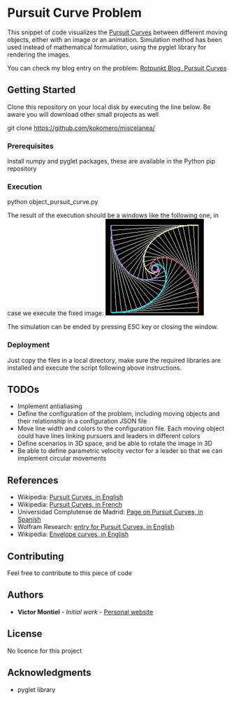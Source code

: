 # Pursuit Curve Problem

This snippet of code visualizes the [Pursuit Curves](https://en.wikipedia.org/wiki/Pursuit_curve) between different moving objects, either with an image or an animation.
Simulation method has been used instead of mathematical formulation, using the pyglet library for rendering the images.

You can check my blog entry on the problem:
[Rotpunkt Blog, Pursuit Curves](https://rotpunkt-programming.blogspot.com/2018/12/pursuit-curves.html)

## Getting Started

Clone this repository on your local disk by executing the line below. 
Be aware you will download other small projects as well

git clone https://github.com/kokomero/miscelanea/

### Prerequisites

Install numpy and pyglet packages, these are available in the Python pip repository

### Execution

python object_pursuit_curve.py

The result of the execution should be a windows like the following one, in case we execute the fixed image:
![Four Body Pursuing Problem](four_body_problem.png)

The simulation can be ended by pressing ESC key or closing the window.

### Deployment

Just copy the files in a local directory, make sure the required libraries are installed and execute the script following above instructions.

## TODOs
* Implement antialiasing
* Define the configuration of the problem, including moving objects and their relationship in a configuration JSON file
* Move line width and colors to the configuration file. Each moving object could have lines linking pursuers and leaders in different colors
* Define scenarios in 3D space, and be able to rotate the image in 3D
* Be able to define parametric velocity vector for a leader so that we can implement circular movements

## References
* Wikipedia: [Pursuit Curves, in English](https://en.wikipedia.org/wiki/Pursuit_curve)
* Wikipedia: [Pursuit Curves, in French](https://fr.wikipedia.org/wiki/Courbe_du_chien)
* Universidad Complutense de Madrid: [Page on Pursuit Curves, in Spanish](http://www.mat.ucm.es/cosasmdg/cdsmdg/modelizaciones/proyectos/proyecto2/index.htm)
* Wolfram Research: [entry for Pursuit Curves, in English](http://mathworld.wolfram.com/PursuitCurve.html)
* Wikipedia: [Envelope curves, in English](https://en.wikipedia.org/wiki/Envelope_(mathematics))
## Contributing

Feel free to contribute to this piece of code

## Authors
* **Victor Montiel** - *Initial work* - [Personal website](http://www.victormontielargaiz.net)

## License
No licence for this project

## Acknowledgments
* pyglet library


